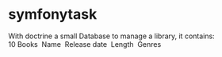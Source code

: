 # symfonytask
With doctrine a small Database to manage a library, it contains:  
­ 10 Books  ­ Name  ­ Release date  ­ Length  ­ Genres
